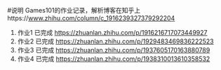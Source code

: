 #说明
Games101的作业记录，解析博客在知乎上https://www.zhihu.com/column/c_1916239327379292204
1. 作业1  已完成 https://zhuanlan.zhihu.com/p/1916216717073449927
2. 作业2  已完成 https://zhuanlan.zhihu.com/p/1929483469836222523
3. 作业3  已完成 https://zhuanlan.zhihu.com/p/1937605170163880789
4. 作业4  已完成 https://zhuanlan.zhihu.com/p/1938310013610358532

